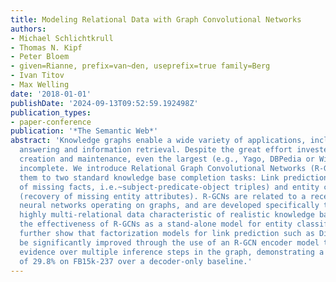 ```yaml
---
title: Modeling Relational Data with Graph Convolutional Networks
authors:
- Michael Schlichtkrull
- Thomas N. Kipf
- Peter Bloem
- given=Rianne, prefix=van~den, useprefix=true family=Berg
- Ivan Titov
- Max Welling
date: '2018-01-01'
publishDate: '2024-09-13T09:52:59.192498Z'
publication_types:
- paper-conference
publication: '*The Semantic Web*'
abstract: 'Knowledge graphs enable a wide variety of applications, including question
  answering and information retrieval. Despite the great effort invested in their
  creation and maintenance, even the largest (e.g., Yago, DBPedia or Wikidata) remain
  incomplete. We introduce Relational Graph Convolutional Networks (R-GCNs) and apply
  them to two standard knowledge base completion tasks: Link prediction (recovery
  of missing facts, i.e.~subject-predicate-object triples) and entity classification
  (recovery of missing entity attributes). R-GCNs are related to a recent class of
  neural networks operating on graphs, and are developed specifically to handle the
  highly multi-relational data characteristic of realistic knowledge bases. We demonstrate
  the effectiveness of R-GCNs as a stand-alone model for entity classification. We
  further show that factorization models for link prediction such as DistMult can
  be significantly improved through the use of an R-GCN encoder model to accumulate
  evidence over multiple inference steps in the graph, demonstrating a large improvement
  of 29.8% on FB15k-237 over a decoder-only baseline.'
---
```


